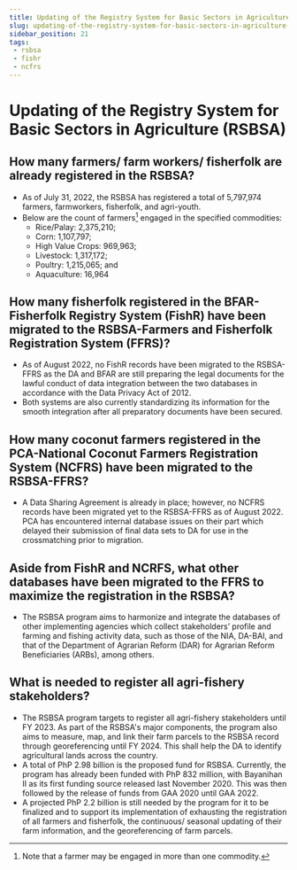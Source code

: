 ```yaml
---
title: Updating	of the Registry System for Basic Sectors in Agriculture
slug: updating-of-the-registry-system-for-basic-sectors-in-agriculture-rsbsa
sidebar_position: 21
tags:
 - rsbsa
 - fishr
 - ncfrs
---
```


# Updating	of the Registry System for Basic Sectors in Agriculture (RSBSA)

## How many farmers/ farm workers/ fisherfolk are already registered in the RSBSA?

- As of July 31, 2022, the RSBSA has registered a total of 5,797,974 farmers, farmworkers, fisherfolk, and agri-youth. 
- Below are the count of farmers[^1] engaged in the specified commodities:	
  - Rice/Palay: 2,375,210;
  - Corn: 1,107,797;
  - High Value Crops: 969,963;
  - Livestock: 1,317,172;
  - Poultry: 1,215,065; and
  - Aquaculture: 16,964
	
[^1]: Note that a farmer may be engaged in more than one commodity.

## How many fisherfolk registered in the BFAR-Fisherfolk Registry System (FishR) have been migrated to the RSBSA-Farmers and Fisherfolk Registration System (FFRS)?

- As of August 2022, no FishR records have been migrated to the RSBSA-FFRS as the DA and BFAR are still preparing the legal documents for the lawful conduct of data integration between the two databases in accordance with the Data Privacy Act of 2012. 
- Both systems are also currently standardizing its information for the smooth integration after all preparatory documents have been secured.

## How many coconut farmers registered in the PCA-National Coconut Farmers Registration System (NCFRS) have been migrated to the RSBSA-FFRS?
- A Data Sharing Agreement is already in place; however, no NCFRS records have been migrated yet to the RSBSA-FFRS as of August 2022. PCA has encountered internal database issues on their part which delayed their submission of final data sets to DA for use in the crossmatching prior to migration.

## Aside from FishR and NCRFS, what other databases have been migrated to the FFRS to maximize the registration in the RSBSA?

- The RSBSA program aims to harmonize and integrate the databases of other implementing agencies which collect stakeholders’ profile and farming and fishing activity data, such as those of the NIA, DA-BAI, and that of the Department of Agrarian Reform (DAR) for Agrarian Reform Beneficiaries (ARBs), among others.

## What is needed to register all agri-fishery stakeholders?

- The RSBSA program targets to register all agri-fishery stakeholders until FY 2023. As part of the RSBSA's major components, the program also aims to measure, map, and link their farm parcels to the RSBSA record through georeferencing until FY 2024. This shall help the DA to identify agricultural lands across the country.
- A total of PhP 2.98 billion is the proposed fund for RSBSA. Currently, the program has already been funded with PhP 832 million, with Bayanihan II as its first funding source released last November 2020. This was then followed by the release of funds from GAA 2020 until GAA 2022.
- A projected PhP 2.2 billion is still needed by the program for it to be finalized and to support its implementation of exhausting the registration of all farmers and fisherfolk, the continuous/ seasonal updating of their farm information, and the georeferencing of farm parcels.






